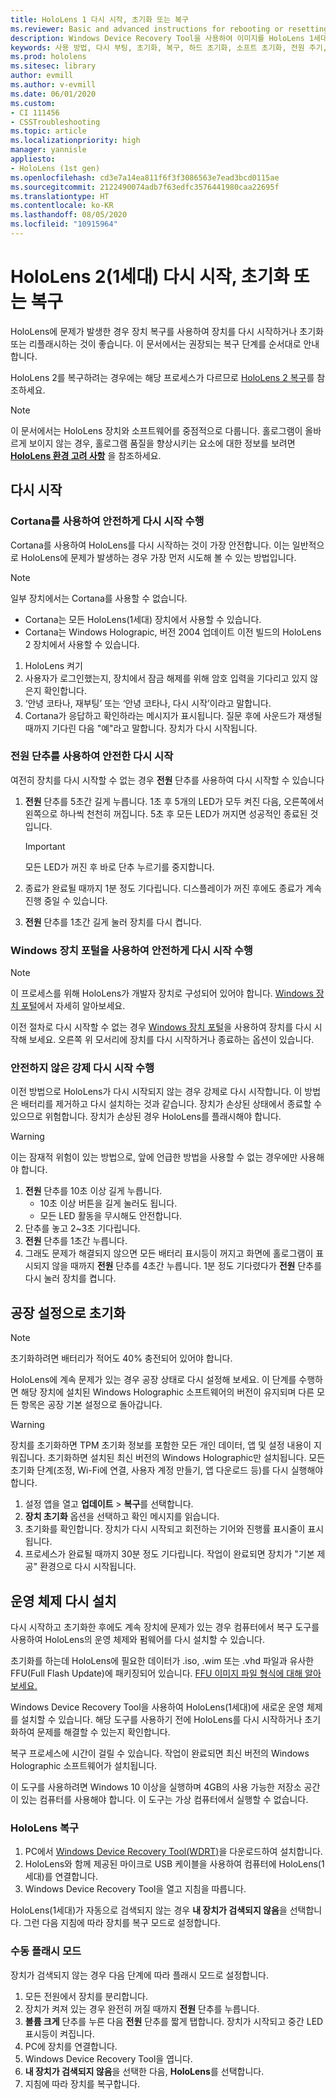 ```yaml
---
title: HoloLens 1 다시 시작, 초기화 또는 복구
ms.reviewer: Basic and advanced instructions for rebooting or resetting your HoloLens.
description: Windows Device Recovery Tool을 사용하여 이미지를 HoloLens 1세대로 플래시하는 방법
keywords: 사용 방법, 다시 부팅, 초기화, 복구, 하드 초기화, 소프트 초기화, 전원 주기, HoloLens, 종료, wdrt, windows device recovery tool
ms.prod: hololens
ms.sitesec: library
author: evmill
ms.author: v-evmill
ms.date: 06/01/2020
ms.custom:
- CI 111456
- CSSTroubleshooting
ms.topic: article
ms.localizationpriority: high
manager: yannisle
appliesto:
- HoloLens (1st gen)
ms.openlocfilehash: cd3e7a14ea811f6f3f3086563e7ead3bcd0115ae
ms.sourcegitcommit: 2122490074adb7f63edfc3576441980caa22695f
ms.translationtype: HT
ms.contentlocale: ko-KR
ms.lasthandoff: 08/05/2020
ms.locfileid: "10915964"
---
```

# HoloLens 2(1세대) 다시 시작, 초기화 또는 복구

HoloLens에 문제가 발생한 경우 장치 복구를 사용하여 장치를 다시 시작하거나 초기화 또는 리플래시하는 것이 좋습니다. 이 문서에서는 권장되는 복구 단계를 순서대로 안내합니다.

HoloLens 2를 복구하려는 경우에는 해당 프로세스가 다르므로 [HoloLens 2 복구](https://docs.microsoft.com/hololens/hololens-recovery)를 참조하세요.

> [!NOTE]
> 이 문서에서는 HoloLens 장치와 소프트웨어를 중점적으로 다룹니다. 홀로그램이 올바르게 보이지 않는 경우, 홀로그램 품질을 향상시키는 요소에 대한 정보를 보려면 **[HoloLens 환경 고려 사항](hololens-environment-considerations.md)** 을 참조하세요.

## 다시 시작

### Cortana를 사용하여 안전하게 다시 시작 수행

Cortana를 사용하여 HoloLens를 다시 시작하는 것이 가장 안전합니다. 이는 일반적으로 HoloLens에 문제가 발생하는 경우 가장 먼저 시도해 볼 수 있는 방법입니다.

> [!NOTE] 
> 일부 장치에서는 Cortana를 사용할 수 없습니다.
> - Cortana는 모든 HoloLens(1세대) 장치에서 사용할 수 있습니다. 
> - Cortana는 Windows Holograpic, 버전 2004 업데이트 이전 빌드의 HoloLens 2 장치에서 사용할 수 있습니다.

1. HoloLens 켜기
1. 사용자가 로그인했는지, 장치에서 잠금 해제를 위해 암호 입력을 기다리고 있지 않은지 확인합니다.
2. ‘안녕 코타나, 재부팅’ 또는 ‘안녕 코타나, 다시 시작’이라고 말합니다.
3. Cortana가 응답하고 확인하라는 메시지가 표시됩니다. 질문 후에 사운드가 재생될 때까지 기다린 다음 "예"라고 말합니다. 장치가 다시 시작됩니다.

### 전원 단추를 사용하여 안전한 다시 시작

여전히 장치를 다시 시작할 수 없는 경우 **전원** 단추를 사용하여 다시 시작할 수 있습니다

1. **전원** 단추를 5초간 길게 누릅니다. 1초 후 5개의 LED가 모두 켜진 다음, 오른쪽에서 왼쪽으로 하나씩 천천히 꺼집니다. 5초 후 모든 LED가 꺼지면 성공적인 종료된 것입니다.
      
   > [!IMPORTANT]
   > 모든 LED가 꺼진 후 바로 단추 누르기를 중지합니다.
1. 종료가 완료될 때까지 1분 정도 기다립니다. 디스플레이가 꺼진 후에도 종료가 계속 진행 중일 수 있습니다.
2. **전원** 단추를 1초간 길게 눌러 장치를 다시 켭니다.

### Windows 장치 포털을 사용하여 안전하게 다시 시작 수행

> [!NOTE]
> 이 프로세스를 위해 HoloLens가 개발자 장치로 구성되어 있어야 합니다. [Windows 장치 포털](https://docs.microsoft.com/windows/mixed-reality/using-the-windows-device-portal)에서 자세히 알아보세요.

이전 절차로 다시 시작할 수 없는 경우 [Windows 장치 포털](https://docs.microsoft.com/windows/mixed-reality/using-the-windows-device-portal)을 사용하여 장치를 다시 시작해 보세요. 오른쪽 위 모서리에 장치를 다시 시작하거나 종료하는 옵션이 있습니다.

### 안전하지 않은 강제 다시 시작 수행

이전 방법으로 HoloLens가 다시 시작되지 않는 경우 강제로 다시 시작합니다. 이 방법은 배터리를 제거하고 다시 설치하는 것과 같습니다. 장치가 손상된 상태에서 종료할 수 있으므로 위험합니다. 장치가 손상된 경우 HoloLens를 플래시해야 합니다.  

> [!WARNING]
> 이는 잠재적 위험이 있는 방법으로, 앞에 언급한 방법을 사용할 수 없는 경우에만 사용해야 합니다.

1. **전원** 단추를 10초 이상 길게 누릅니다.
   - 10초 이상 버튼을 길게 눌러도 됩니다.
   - 모든 LED 활동을 무시해도 안전합니다.
1. 단추를 놓고 2~3초 기다립니다.
1. **전원** 단추를 1초간 누릅니다.
1. 그래도 문제가 해결되지 않으면 모든 배터리 표시등이 꺼지고 화면에 홀로그램이 표시되지 않을 때까지 **전원** 단추를 4초간 누릅니다. 1분 정도 기다렸다가 **전원** 단추를 다시 눌러 장치를 켭니다.

## 공장 설정으로 초기화

> [!NOTE]
> 초기화하려면 배터리가 적어도 40% 충전되어 있어야 합니다.

HoloLens에 계속 문제가 있는 경우 공장 상태로 다시 설정해 보세요. 이 단계를 수행하면 해당 장치에 설치된 Windows Holographic 소프트웨어의 버전이 유지되며 다른 모든 항목은 공장 기본 설정으로 돌아갑니다.

>[!WARNING]
> 장치를 초기화하면 TPM 초기화 정보를 포함한 모든 개인 데이터, 앱 및 설정 내용이 지워집니다. 초기화하면 설치된 최신 버전의 Windows Holographic만 설치됩니다. 모든 초기화 단계(조정, Wi-Fi에 연결, 사용자 계정 만들기, 앱 다운로드 등)를 다시 실행해야 합니다.

1. 설정 앱을 열고 **업데이트** > **복구**를 선택합니다.
1. **장치 초기화** 옵션을 선택하고 확인 메시지를 읽습니다.
1. 초기화를 확인합니다. 장치가 다시 시작되고 회전하는 기어와 진행률 표시줄이 표시됩니다.
1. 프로세스가 완료될 때까지 30분 정도 기다립니다. 작업이 완료되면 장치가 "기본 제공" 환경으로 다시 시작됩니다.

## 운영 체제 다시 설치

다시 시작하고 초기화한 후에도 계속 장치에 문제가 있는 경우 컴퓨터에서 복구 도구를 사용하여 HoloLens의 운영 체제와 펌웨어를 다시 설치할 수 있습니다.  

초기화를 하는데 HoloLens에 필요한 데이터가 .iso, .wim 또는 .vhd 파일과 유사한 FFU(Full Flash Update)에 패키징되어 있습니다. [FFU 이미지 파일 형식에 대해 알아보세요.](https://docs.microsoft.com/windows-hardware/manufacture/desktop/wim-vs-ffu-image-file-formats)

Windows Device Recovery Tool을 사용하여 HoloLens(1세대)에 새로운 운영 체제를 설치할 수 있습니다.  해당 도구를 사용하기 전에 HoloLens를 다시 시작하거나 초기화하여 문제를 해결할 수 있는지 확인합니다.

복구 프로세스에 시간이 걸릴 수 있습니다. 작업이 완료되면 최신 버전의 Windows Holographic 소프트웨어가 설치됩니다.

이 도구를 사용하려면 Windows 10 이상을 실행하며 4GB의 사용 가능한 저장소 공간이 있는 컴퓨터를 사용해야 합니다. 이 도구는 가상 컴퓨터에서 실행할 수 없습니다.

### HoloLens 복구

1. PC에서 [Windows Device Recovery Tool(WDRT)](https://support.microsoft.com/help/12379/windows-10-mobile-device-recovery-tool-faq)을 다운로드하여 설치합니다.
1. HoloLens와 함께 제공된 마이크로 USB 케이블을 사용하여 컴퓨터에 HoloLens(1세대)를 연결합니다.
1. Windows Device Recovery Tool을 열고 지침을 따릅니다.

HoloLens(1세대)가 자동으로 검색되지 않는 경우 **내 장치가 검색되지 않음**을 선택합니다. 그런 다음 지침에 따라 장치를 복구 모드로 설정합니다.

### 수동 플래시 모드

장치가 검색되지 않는 경우 다음 단계에 따라 플래시 모드로 설정합니다.

1. 모든 전원에서 장치를 분리합니다.
1. 장치가 켜져 있는 경우 완전히 꺼질 때까지 **전원** 단추를 누릅니다.
2. **볼륨 크게** 단추를 누른 다음 **전원** 단추를 짧게 탭합니다. 장치가 시작되고 중간 LED 표시등이 켜집니다.
3. PC에 장치를 연결합니다.
4. Windows Device Recovery Tool을 엽니다.
5. **내 장치가 검색되지 않음**을 선택한 다음, **HoloLens**를 선택합니다. 
6. 지침에 따라 장치를 복구합니다.
